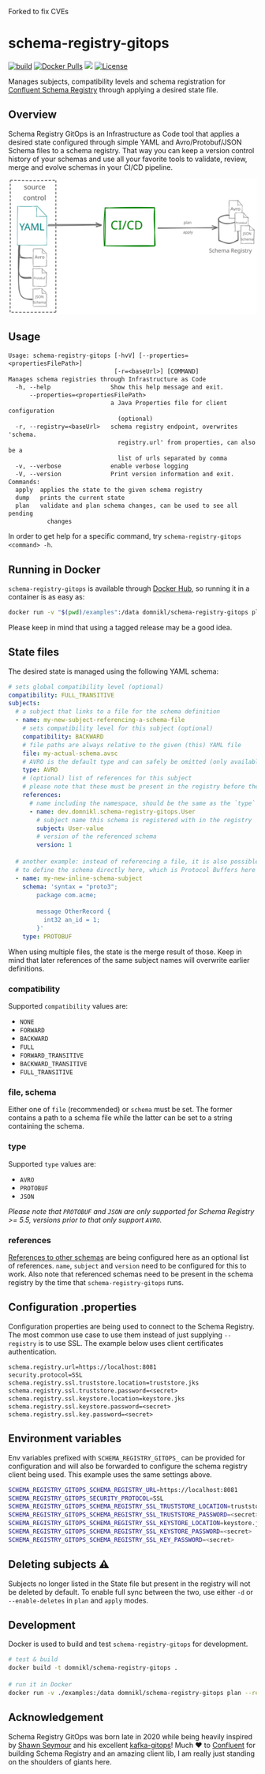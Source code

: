 Forked to fix CVEs


# schema-registry-gitops

[![build](https://github.com/domnikl/schema-registry-gitops/workflows/build/badge.svg)](https://github.com/domnikl/schema-registry-gitops/actions)
[![Docker Pulls](https://img.shields.io/docker/pulls/domnikl/schema-registry-gitops)](https://hub.docker.com/repository/docker/domnikl/schema-registry-gitops)
<a href="https://codeclimate.com/github/domnikl/schema-registry-gitops/maintainability"><img src="https://api.codeclimate.com/v1/badges/2e87990ad7212a273b49/maintainability" /></a>
[![License](https://img.shields.io/badge/License-Apache%202.0-blue.svg)](LICENSE)

Manages subjects, compatibility levels and schema registration for [Confluent Schema Registry](https://docs.confluent.io/platform/current/schema-registry/index.html) through applying a desired state file.

## Overview

Schema Registry GitOps is an Infrastructure as Code tool that applies a desired state configured through simple YAML and
Avro/Protobuf/JSON Schema files to a schema registry. That way you can keep a version control history of your
schemas and use all your favorite tools to validate, review, merge and evolve schemas in your CI/CD pipeline.

![Yaml (+Avro, Protobuf, JSON) -> CI/CD -> Schema Registry](schema-registry-gitops.svg)

## Usage

```
Usage: schema-registry-gitops [-hvV] [--properties=<propertiesFilePath>]
                              [-r=<baseUrl>] [COMMAND]
Manages schema registries through Infrastructure as Code
  -h, --help                 Show this help message and exit.
      --properties=<propertiesFilePath>
                             a Java Properties file for client configuration
                               (optional)
  -r, --registry=<baseUrl>   schema registry endpoint, overwrites 'schema.
                               registry.url' from properties, can also be a
                               list of urls separated by comma
  -v, --verbose              enable verbose logging
  -V, --version              Print version information and exit.
Commands:
  apply  applies the state to the given schema registry
  dump   prints the current state
  plan   validate and plan schema changes, can be used to see all pending
           changes
```

In order to get help for a specific command, try `schema-registry-gitops <command> -h`.

## Running in Docker

`schema-registry-gitops` is available through [Docker Hub](https://hub.docker.com/repository/docker/domnikl/schema-registry-gitops), so running it in a container is as easy as:

```sh
docker run -v "$(pwd)/examples":/data domnikl/schema-registry-gitops plan --properties /data/client.properties /data/base.yml
```

Please keep in mind that using a tagged release may be a good idea.

## State files

The desired state is managed using the following YAML schema:

```yaml
# sets global compatibility level (optional)
compatibility: FULL_TRANSITIVE
subjects:
  # a subject that links to a file for the schema definition
  - name: my-new-subject-referencing-a-schema-file
    # sets compatibility level for this subject (optional)
    compatibility: BACKWARD
    # file paths are always relative to the given (this) YAML file
    file: my-actual-schema.avsc
    # AVRO is the default type and can safely be omitted (only available for Schema Registry >= 5.5)
    type: AVRO
    # (optional) list of references for this subject
    # please note that these must be present in the registry before they can be referenced here 
    references:
      # name including the namespace, should be the same as the `type` being used in AVRO
      - name: dev.domnikl.schema-registry-gitops.User
        # subject name this schema is registered with in the registry
        subject: User-value
        # version of the referenced schema
        version: 1

  # another example: instead of referencing a file, it is also possible
  # to define the schema directly here, which is Protocol Buffers here (note explicit type here)
  - name: my-new-inline-schema-subject
    schema: 'syntax = "proto3";
        package com.acme;
        
        message OtherRecord {
          int32 an_id = 1;
        }'
    type: PROTOBUF
```

When using multiple files, the state is the merge result of those. Keep in mind that later references of the same subject names will overwrite earlier definitions.

### compatibility

Supported `compatibility` values are:
* `NONE`
* `FORWARD`
* `BACKWARD`
* `FULL`
* `FORWARD_TRANSITIVE`
* `BACKWARD_TRANSITIVE`
* `FULL_TRANSITIVE`

### file, schema

Either one of `file` (recommended) or `schema` must be set. The former contains a path to a schema file while the latter can be set
to a string containing the schema.

### type

Supported `type` values are:

* `AVRO`
* `PROTOBUF`
* `JSON`

_Please note that `PROTOBUF` and `JSON` are only supported for Schema Registry >= 5.5, versions prior to that only support `AVRO`._

### references

[References to other schemas](https://docs.confluent.io/platform/current/schema-registry/serdes-develop/index.html#referenced-schemas) 
are being configured here as an optional list of references. `name`, `subject` and `version` need to be configured for
this to work. Also note that referenced schemas need to be present in the schema registry by the time that 
`schema-registry-gitops` runs.

## Configuration .properties

Configuration properties are being used to connect to the Schema Registry. The most common use case to use them
instead of just supplying `--registry` is to use SSL. The example below uses client certificates authentication.

```properties
schema.registry.url=https://localhost:8081
security.protocol=SSL
schema.registry.ssl.truststore.location=truststore.jks
schema.registry.ssl.truststore.password=<secret>
schema.registry.ssl.keystore.location=keystore.jks
schema.registry.ssl.keystore.password=<secret>
schema.registry.ssl.key.password=<secret>
```

## Environment variables

Env variables prefixed with `SCHEMA_REGISTRY_GITOPS_` can be provided for configuration and will also be forwarded
to configure the schema registry client being used. This example uses the same settings above.

```sh
SCHEMA_REGISTRY_GITOPS_SCHEMA_REGISTRY_URL=https://localhost:8081
SCHEMA_REGISTRY_GITOPS_SECURITY_PROTOCOL=SSL
SCHEMA_REGISTRY_GITOPS_SCHEMA_REGISTRY_SSL_TRUSTSTORE_LOCATION=truststore.jks
SCHEMA_REGISTRY_GITOPS_SCHEMA_REGISTRY_SSL_TRUSTSTORE_PASSWORD=<secret>
SCHEMA_REGISTRY_GITOPS_SCHEMA_REGISTRY_SSL_KEYSTORE_LOCATION=keystore.jks
SCHEMA_REGISTRY_GITOPS_SCHEMA_REGISTRY_SSL_KEYSTORE_PASSWORD=<secret>
SCHEMA_REGISTRY_GITOPS_SCHEMA_REGISTRY_SSL_KEY_PASSWORD=<secret>
```

## Deleting subjects ⚠️

Subjects no longer listed in the State file but present in the registry will not be deleted by default. To enable full
sync between the two, use either `-d` or `--enable-deletes` in `plan` and `apply` modes.

## Development

Docker is used to build and test `schema-registry-gitops` for development.

```sh
# test & build
docker build -t domnikl/schema-registry-gitops .

# run it in Docker
docker run -v ./examples:/data domnikl/schema-registry-gitops plan --registry http://localhost:8081 /data/base.yml /data/with_references.yml
```

## Acknowledgement

Schema Registry GitOps was born late in 2020 while being heavily inspired by [Shawn Seymour](https://github.com/devshawn) and his excellent [kafka-gitops](https://github.com/devshawn/kafka-gitops)! Much ❤ to [Confluent](https://www.confluent.io/) for building Schema Registry and an amazing client lib, I am really just standing on the shoulders of giants here.
